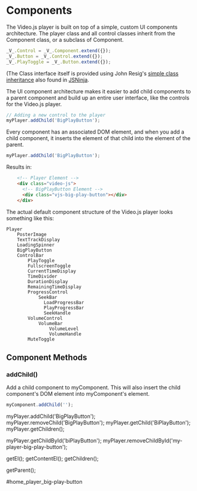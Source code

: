 Components
===
The Video.js player is built on top of a simple, custom UI components architecture. The player class and all control classes inherit from the Component class, or a subclass of Component.

```js
_V_.Control = _V_.Component.extend({});
_V_.Button = _V_.Control.extend({});
_V_.PlayToggle = _V_.Button.extend({});
```

(The Class interface itself is provided using John Resig's [simple class inheritance](http://ejohn.org/blog/simple-javascript-inheritance/) also found in [JSNinja](http://jsninja.com).

The UI component architecture makes it easier to add child components to a parent component and build up an entire user interface, like the controls for the Video.js player.

```js
// Adding a new control to the player
myPlayer.addChild('BigPlayButton');
```

Every component has an associated DOM element, and when you add a child component, it inserts the element of that child into the element of the parent.

```js
myPlayer.addChild('BigPlayButton');
```

Results in:

```html
    <!-- Player Element -->
    <div class="video-js">
      <!-- BigPlayButton Element -->
      <div class="vjs-big-play-button"></div>
    </div>
```

The actual default component structure of the Video.js player looks something like this:

```
Player
    PosterImage
    TextTrackDisplay
    LoadingSpinner
    BigPlayButton
    ControlBar
        PlayToggle
        FullscreenToggle
        CurrentTimeDisplay
        TimeDivider
        DurationDisplay
        RemainingTimeDisplay
        ProgressControl
            SeekBar
              LoadProgressBar
              PlayProgressBar
              SeekHandle
        VolumeControl
            VolumeBar
                VolumeLevel
                VolumeHandle
        MuteToggle
```

Component Methods
-----------------

### addChild() ###
Add a child component to myComponent. This will also insert the child component's DOM element into myComponent's element.



```js
myComponent.addChild('');
```


myPlayer.addChild('BigPlayButton');
myPlayer.removeChild('BigPlayButton');
myPlayer.getChild('BiPlayButton');
myPlayer.getChildren();


myPlayer.getChildById('biPlayButton');
myPlayer.removeChildById('my-player-big-play-button');

getEl();
getContentEl();
getChildren();

getParent();

#home_player_big-play-button